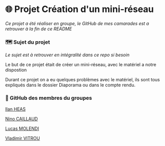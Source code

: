 # 🌐 Projet Création d'un mini-réseau  

*Ce projet a été réaliser en groupe, le GitHub de mes camarades est a retrouver à la fin de ce README*  

### 🗺️ Sujet du projet  
*Le sujet est à retrouver en intégralité dans ce repo si besoin*   

Le but de ce projet était de créer un mini-réseau, avec le matériel a notre dispostion  

Durant ce projet on a eu quelques problèmes avec le matériel, ils sont tous expliqués dans le dossier Diaporama ou dans le compte rendu. 

### 🔗 GitHub des membres du groupes 
[Ilan HEAS](https://github.com/MooChep)

[Nino CAILLAUD](https://github.com/Deezay10)  

[Lucas MOLENDI](https://github.com/LucasMolendi)

[Vladimir VITROU](https://github.com/Vladimir-clic)
